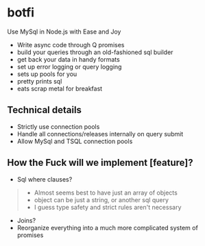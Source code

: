 botfi
=====

Use MySql in Node.js with Ease and Joy

* Write async code through Q promises
* build your queries through an old-fashioned sql builder
* get back your data in handy formats
* set up error logging or query logging
* sets up pools for you
* pretty prints sql
* eats scrap metal for breakfast

Technical details
--------------------
* Strictly use connection pools
* Handle all connections/releases internally on query submit
* Allow MySql and TSQL connection pools


How the Fuck will we implement [feature]?
--------------------------------------
* Sql where clauses?  
> * Almost seems best to have just an array of objects
> * object can be just a string, or another sql query
> * I guess type safety and strict rules aren't necessary
* Joins?
* Reorganize everything into a much more complicated system of promises
